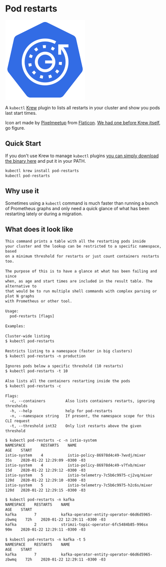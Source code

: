 # Pod restarts

![lists all restarts in your cluster and pods last start time](logo-256.png)

A `kubectl` [Krew](https://krew.dev) plugin to lists all restarts in your cluster and show you pods last start times.

Icon art made by [Pixelmeetup](https://www.flaticon.com/authors/pixelmeetup) from [Flaticon](https://www.flaticon.com/). [We had one before Krew itself](https://github.com/kubernetes-sigs/krew/issues/437), go figure.

## Quick Start

If you don't use Krew to manage `kubectl` plugins [you can simply download the binary here](https://github.com/caiobegotti/pod-restarts/releases) and put it in your PATH.

```
kubectl krew install pod-restarts
kubectl pod-restarts
```

## Why use it

Sometimes using a `kubectl` command is much faster than running a bunch of Prometheus graphs and only need a quick glance of what has been restarting lately or during a migration.

## What does it look like

```
This command prints a table with all the restarting pods inside
your cluster and the lookup can be restricted to a specific namespace, based
on a minimum threshold for restarts or just count containers restarts too.

The purpose of this is to have a glance at what has been failing and since
when, as age and start times are included in the result table. The alternative to
that would be to run multiple shell commands with complex parsing or plot N graphs
with Prometheus or other tool.

Usage:
  pod-restarts [flags]

Examples:

Cluster-wide listing
$ kubectl pod-restarts

Restricts listing to a namespace (faster in big clusters)
$ kubectl pod-restarts -n production

Ignores pods below a specific threshold (10 restarts)
$ kubectl pod-restarts -t 10

Also lists all the containers restarting inside the pods
$ kubectl pod-restarts -c

Flags:
  -c, --containers         Also lists containers restarts, ignoring thresholds
  -h, --help               help for pod-restarts
  -n, --namespace string   If present, the namespace scope for this CLI request
  -t, --threshold int32    Only list restarts above the given threshold
```

```
$ kubectl pod-restarts -c -n istio-system
NAMESPACE       RESTARTS    NAME                                      AGE    START
istio-system    4           istio-policy-86978d4c49-7wvdj/mixer       35s    2020-01-22 12:29:09 -0300 -03
istio-system    4           istio-policy-86978d4c49-v7fxb/mixer       15d    2020-01-22 12:29:12 -0300 -03
istio-system    5           istio-telemetry-7c5b6c9975-cj2vq/mixer    120d   2020-01-22 12:29:10 -0300 -03
istio-system    5           istio-telemetry-7c5b6c9975-h2c6s/mixer    120d   2020-01-22 12:29:15 -0300 -03
```

```
$ kubectl pod-restarts -n kafka
NAMESPACE    RESTARTS    NAME                                              AGE    START
kafka        7           kafka-operator-entity-operator-66d6d5965-zbwmq    72h    2020-01-22 12:29:11 -0300 -03
kafka        2           strimzi-topic-operator-6fc5484b85-996sx           90m    2020-01-22 12:29:11 -0300 -03

$ kubectl pod-restarts -n kafka -t 5
NAMESPACE    RESTARTS    NAME                                              AGE    START
kafka        7           kafka-operator-entity-operator-66d6d5965-zbwmq    72h    2020-01-22 12:29:11 -0300 -03
```